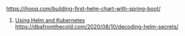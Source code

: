 https://jhooq.com/building-first-helm-chart-with-spring-boot/
1. [Using Helm and Kubernetes](https://www.baeldung.com/ops/kubernetes-helm)
https://dbafromthecold.com/2020/08/10/decoding-helm-secrets/